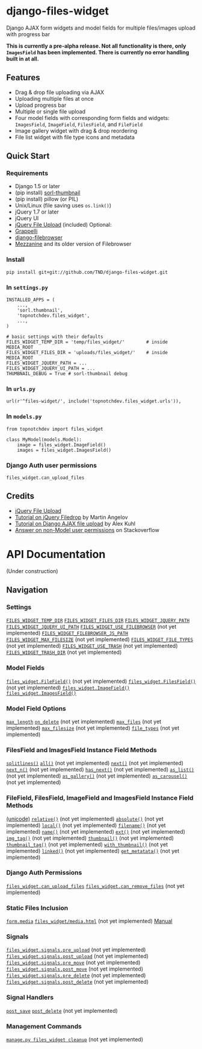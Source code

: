 django-files-widget
===================

Django AJAX form widgets and model fields for multiple files/images upload with progress bar

__This is currently a pre-alpha release. Not all functionality is there, only `ImagesField` has been implemented. There is currently no error handling built in at all.__

Features
--------

- Drag &amp; drop file uploading via AJAX
- Uploading multiple files at once
- Upload progress bar
- Multiple or single file upload
- Four model fields with corresponding form fields and widgets: `ImagesField`, `ImageField`, `FilesField`, and `FileField`
- Image gallery widget with drag &amp; drop reordering
- File list widget with file type icons and metadata

Quick Start
-----------

### Requirements ###
- Django 1.5 or later
- (pip install) [sorl-thumbnail](https://github.com/sorl/sorl-thumbnail)
- (pip install) pillow (or PIL)
- Unix/Linux (file saving uses `os.link()`)
- jQuery 1.7 or later
- jQuery UI
- [jQuery File Upload](https://github.com/blueimp/jQuery-File-Upload) (included)
Optional:
- [Grappelli](https://github.com/sehmaschine/django-grappelli)
- [django-filebrowser](https://github.com/sehmaschine/django-filebrowser)
- [Mezzanine](http://mezzanine.jupo.org/) and its older version of Filebrowser

### Install ###

    pip install git+git://github.com/TND/django-files-widget.git

### In `settings.py` ###

    INSTALLED_APPS = (
        ...,
        'sorl.thumbnail',
        'topnotchdev.files_widget',
        ...,
    )
    
    # basic settings with their defaults
    FILES_WIDGET_TEMP_DIR = 'temp/files_widget/'        # inside MEDIA_ROOT
    FILES_WIDGET_FILES_DIR = 'uploads/files_widget/'    # inside MEDIA_ROOT
    FILES_WIDGET_JQUERY_PATH = ...
    FILES_WIDGET_JQUERY_UI_PATH = ...
    THUMBNAIL_DEBUG = True # sorl-thumbnail debug

### In `urls.py` ###

    url(r'^files-widget/', include('topnotchdev.files_widget.urls')),

### In `models.py` ###

    from topnotchdev import files_widget
  
    class MyModel(models.Model):
        image = files_widget.ImageField()
        images = files_widget.ImagesField()

### Django Auth user permissions ###

    files_widget.can_upload_files

Credits
-------

- [jQuery File Upload](https://github.com/blueimp/jQuery-File-Upload/wiki/Options)
- [Tutorial on jQuery Filedrop](http://tutorialzine.com/2011/09/html5-file-upload-jquery-php/) by Martin Angelov
- [Tutorial on Django AJAX file upload](http://kuhlit.blogspot.nl/2011/04/ajax-file-uploads-and-csrf-in-django-13.html) by Alex Kuhl
- [Answer on non-Model user permissions](http://stackoverflow.com/questions/13932774/how-can-i-use-django-permissions-without-defining-a-content-type-or-model) on Stackoverflow


API Documentation
=================

(Under construction)

Navigation
----------

### Settings
[`FILES_WIDGET_TEMP_DIR`](#FILES_WIDGET_TEMP_DIR)
[`FILES_WIDGET_FILES_DIR`](#FILES_WIDGET_FILES_DIR)
[`FILES_WIDGET_JQUERY_PATH`](#FILES_WIDGET_JQUERY_PATH)
[`FILES_WIDGET_JQUERY_UI_PATH`](#FILES_WIDGET_JQUERY_UI_PATH)
[`FILES_WIDGET_USE_FILEBROWSER`](#FILES_WIDGET_WITH_FILEBROWSER) (not yet implemented)
[`FILES_WIDGET_FILEBROWSER_JS_PATH`](#FILES_WIDGET_FILEBROWSER_JS_PATH)
[`FILES_WIDGET_MAX_FILESIZE`](#FILES_WIDGET_MAX_FILESIZE) (not yet implemented)
[`FILES_WIDGET_FILE_TYPES`](#FILES_WIDGET_FILE_TYPES) (not yet implemented)
[`FILES_WIDGET_USE_TRASH`](#FILES_WIDGET_USE_TRASH) (not yet implemented)
[`FILES_WIDGET_TRASH_DIR`](#FILES_WIDGET_TRASH_DIR) (not yet implemented)

### Model Fields
[`files_widget.FileField()`](#FileField) (not yet implemented)
[`files_widget.FilesField()`](#FilesField) (not yet implemented)
[`files_widget.ImageField()`](#ImageField)
[`files_widget.ImagesField()`](#ImagesField)

### Model Field Options
[`max_length`](#max_length)
[`on_delete`](#on_delete) (not yet implemented)
[`max_files`](#max_files) (not yet implemented)
[`max_filesize`](#max_filesize) (not yet implemented)
[`file_types`](#file_types) (not yet implemented)

### FilesField and ImagesField Instance Field Methods
[`splitlines()`](#splitlines)
[`all()`](#all) (not yet implemented)
[`next()`](#next) (not yet implemented)
[`next_n()`](#next_n) (not yet implemented)
[`has_next()`](#has_next) (not yet implemented)
[`as_list()`](#as_list) (not yet implemented)
[`as_gallery()`](#as_gallery) (not yet implemented)
[`as_carousel()`](#as_carousel) (not yet implemented)

### FileField, FilesField, ImageField and ImagesField Instance Field Methods
[(unicode)](#unicode)
[`relative()`](#relative) (not yet implemented)
[`absolute()`](#absolute) (not yet implemented)
[`local()`](#local) (not yet implemented)
[`filename()`](#filename) (not yet implemented)
[`name()`](#name) (not yet implemented)
[`ext()`](#ext) (not yet implemented)
[`img_tag()`](#img_tag) (not yet implemented)
[`thumbnail()`](#thumbnail) (not yet implemented)
[`thumbnail_tag()`](#thumbnail_tag) (not yet implemented)
[`with_thumbnail()`](#with_thumbnail) (not yet implemented)
[`linked()`](#linked) (not yet implemented)
[`get_metatata()`](#get_metatata) (not yet implemented)

### Django Auth Permissions
[`files_widget.can_upload_files`](#can_upload_files)
[`files_widget.can_remove_files`](#can_remove_files) (not yet implemented)

### Static Files Inclusion
[`form.media`](#form.media)
[`files_widget/media.html`](#media.html) (not yet implemented)
[Manual](#manual-inclusion)

### Signals
[`files_widget.signals.pre_upload`](#pre_upload) (not yet implemented)
[`files_widget.signals.post_upload`](#post_upload) (not yet implemented)
[`files_widget.signals.pre_move`](#pre_move) (not yet implemented)
[`files_widget.signals.post_move`](#post_move) (not yet implemented)
[`files_widget.signals.pre_delete`](#pre_delete) (not yet implemented)
[`files_widget.signals.post_delete`](#post_delete) (not yet implemented)

### Signal Handlers
[`post_save`](#django.post_save)
[`post_delete`](#django.post_delete) (not yet implemented)

### Management Commands
[`manage.py files_widget cleanup`](#cleanup) (not yet implemented)
